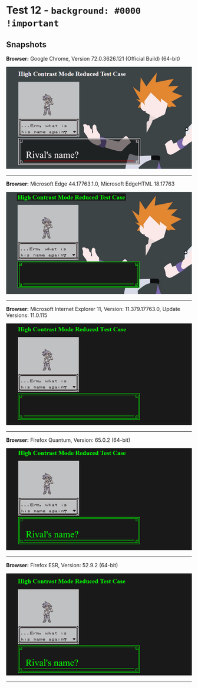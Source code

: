 # Test 12 - `background: #0000 !important`

## Snapshots
**Browser:** Google Chrome, Version 72.0.3626.121 (Official Build) (64-bit)

![Chrome Snapshot](/12-rgba%20!important%20hex%20notation/snapshots/GoogleChrome.png)
___

**Browser:** Microsoft Edge 44.17763.1.0, Microsoft EdgeHTML 18.17763

![Edge Snapshot](/12-rgba%20!important%20hex%20notation/snapshots/MicrosoftEdge_HCM.png)
___
**Browser:** Microsoft Internet Explorer 11, Version: 11.379.17763.0, Update Versions: 11.0.115

![Internet Explorer Snapshot](/12-rgba%20!important%20hex%20notation/snapshots/InternetExplorer_HCM.png)
___
**Browser:** Firefox Quantum, Version: 65.0.2 (64-bit)

![Firefox Quantum Snapshot](/12-rgba%20!important%20hex%20notation/snapshots/FirefoxQuantum_HCM.png)
___
**Browser:** Firefox ESR, Version: 52.9.2 (64-bit)

![Firefox ESR Snapshot](/12-rgba%20!important%20hex%20notation/snapshots/FirefoxESR_HCM.png)
___
